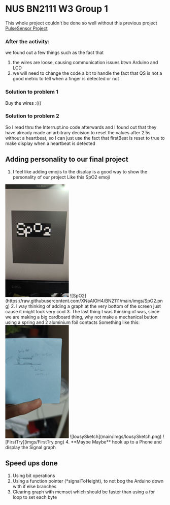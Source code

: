 # NUS BN2111 W3 Group 1

This whole project couldn't be done so well without this previous project
<a href="https://github.com/WorldFamousElectronics/PulseSensor_Amped_Arduino">PulseSensor Project</a>

### After the activity:
we found out a few things such as the fact that
1. the wires are loose, causing communication issues btwn Arduino and LCD
2. we will need to change the code a bit to handle the fact that QS is not a good metric to tell when a finger is detected or not

### Solution to problem 1
Buy the wires :(((

### Solution to problem 2
So I read thru the Interrupt.ino code afterwards and I found out that they have already made an arbitrary decision to reset the values after 2.5s without a heartbeat, so I can just use the fact that firstBeat is reset to true to make display when a heartbeat is detected

## Adding personality to our final project
1. I feel like adding emojis to the display is a good way to show the personality of our project
Like this SpO2 emoji
<img src="imgs/SpO2.png" alt="SpO2 img" width="200" />
![SpO2](https://raw.githubusercontent.com/XNaAlOH4/BN2111/main/imgs/SpO2.png)
2. I way thinking of adding a graph at the very bottom of the screen just cause it might look very cool
3. The last thing I was thinking of was, since we are making a big cardboard thing, why not make a mechanical button using a spring and 2 aluminium foil contacts
Something like this:
<img src="imgs/lousySketch.png" alt="lousySketch" width="200" />
![lousySketch](main/imgs/lousySketch.png)
![FirstTry](imgs/FirstTry.png)
4. **Maybe Maybe** hook up to a Phone and display the Signal graph

## Speed ups done
1. Using bit operations
2. Using a function pointer (*signalToHeight), to not bog the Arduino down with if else branches
3. Clearing graph with memset which should be faster than using a for loop to set each byte
